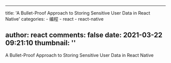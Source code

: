 
---
title: 'A Bullet-Proof Approach to Storing Sensitive User Data in React Native'
categories: 
    - 编程
    - react
    - react-native

author: react
comments: false
date: 2021-03-22 09:21:10
thumbnail: ''
---

<div>   
A Bullet-Proof Approach to Storing Sensitive User Data in React Native  
</div>
            